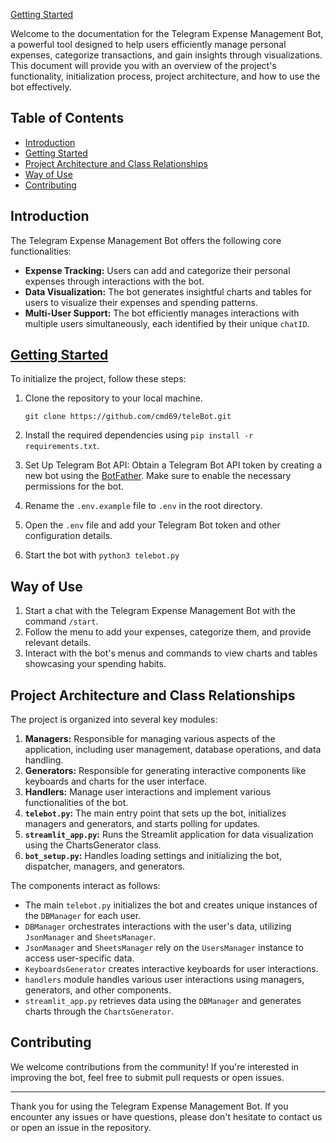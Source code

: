 [Getting Started](#getting-started)


Welcome to the documentation for the Telegram Expense Management Bot, a powerful tool designed to help users efficiently manage personal expenses, categorize transactions, and gain insights through visualizations. This document will provide you with an overview of the project's functionality, initialization process, project architecture, and how to use the bot effectively.

## Table of Contents

- [Introduction](#introduction) 
- [Getting Started](#getting-started)  
- [Project Architecture and Class Relationships](#project-architecture-and-class-relationships) 
- [Way of Use](#way-of-use) 
- [Contributing](#contributing) 

## Introduction

The Telegram Expense Management Bot offers the following core functionalities:

- **Expense Tracking:** Users can add and categorize their personal expenses through interactions with the bot.
- **Data Visualization:** The bot generates insightful charts and tables for users to visualize their expenses and spending patterns.
- **Multi-User Support:** The bot efficiently manages interactions with multiple users simultaneously, each identified by their unique `chatID`.

## [Getting Started](getting-started)

To initialize the project, follow these steps:

1. Clone the repository to your local machine.

   ```
   git clone https://github.com/cmd69/teleBot.git
   ```

3. Install the required dependencies using `pip install -r requirements.txt`.
4. Set Up Telegram Bot API: Obtain a Telegram Bot API token by creating a new bot using the [BotFather](https://core.telegram.org/bots#botfather). Make sure to enable the necessary permissions for the bot.
5. Rename the `.env.example` file to `.env` in the root directory.
6. Open the `.env` file and add your Telegram Bot token and other configuration details.
7. Start the bot with `python3 telebot.py`

## Way of Use

1. Start a chat with the Telegram Expense Management Bot with the command `/start`.
2. Follow the menu to add your expenses, categorize them, and provide relevant details.
3. Interact with the bot's menus and commands to view charts and tables showcasing your spending habits.

## Project Architecture and Class Relationships

The project is organized into several key modules:

1. **Managers:** Responsible for managing various aspects of the application, including user management, database operations, and data handling.
2. **Generators:** Responsible for generating interactive components like keyboards and charts for the user interface.
3. **Handlers:** Manage user interactions and implement various functionalities of the bot.
4. **`telebot.py`:** The main entry point that sets up the bot, initializes managers and generators, and starts polling for updates.
5. **`streamlit_app.py`:** Runs the Streamlit application for data visualization using the ChartsGenerator class.
6. **`bot_setup.py`:** Handles loading settings and initializing the bot, dispatcher, managers, and generators.

The components interact as follows:

- The main `telebot.py` initializes the bot and creates unique instances of the `DBManager` for each user.
- `DBManager` orchestrates interactions with the user's data, utilizing `JsonManager` and `SheetsManager`.
- `JsonManager` and `SheetsManager` rely on the `UsersManager` instance to access user-specific data.
- `KeyboardsGenerator` creates interactive keyboards for user interactions.
- `handlers` module handles various user interactions using managers, generators, and other components.
- `streamlit_app.py` retrieves data using the `DBManager` and generates charts through the `ChartsGenerator`.
## Contributing

We welcome contributions from the community! If you're interested in improving the bot, feel free to submit pull requests or open issues.

---

Thank you for using the Telegram Expense Management Bot. If you encounter any issues or have questions, please don't hesitate to contact us or open an issue in the repository.
